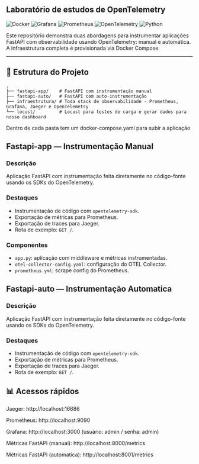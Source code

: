 ## Laboratório de estudos de OpenTelemetry

![Docker](https://img.shields.io/badge/docker-%230db7ed.svg?style=for-the-badge&logo=docker&logoColor=white)
![Grafana](https://img.shields.io/badge/grafana-%23F46800.svg?style=for-the-badge&logo=grafana&logoColor=white)
![Prometheus](https://img.shields.io/badge/Prometheus-E6522C?style=for-the-badge&logo=Prometheus&logoColor=white)
![OpenTelemetry](https://img.shields.io/badge/OpenTelemetry-FFFFFF?&style=for-the-badge&logo=opentelemetry&logoColor=black)
![Python](https://img.shields.io/badge/python-3670A0?style=for-the-badge&logo=python&logoColor=ffdd54)

Este repositório demonstra duas abordagens para instrumentar aplicações FastAPI com observabilidade usando OpenTelemetry: manual e automática. A infraestrutura completa é provisionada via Docker Compose.

---

## 📁 Estrutura do Projeto
````
.
├── fastapi-app/    # FastAPI com instrumentação manual
├── fastapi-auto/   # FastAPI com auto-instrumentação
├── infraestrutura/ # Toda stack de observabilidade - Prometheus, Grafana, Jaeger e OpenTelemetry
└── locust/         # Locust para testes de carga e gerar dados para nosso dashboard
`````

Dentro de cada pasta tem um docker-compose.yaml para subir a aplicação

##  Fastapi-app — Instrumentação Manual

### Descrição
Aplicação FastAPI com instrumentação feita diretamente no código-fonte usando os SDKs do OpenTelemetry.

### Destaques
- Instrumentação de código com `opentelemetry-sdk`.
- Exportação de métricas para Prometheus.
- Exportação de traces para Jaeger.
- Rota de exemplo: `GET /`.

### Componentes
- `app.py`: aplicação com middleware e métricas instrumentadas.
- `otel-collector-config.yaml`: configuração do OTEL Collector.
- `prometheus.yml`: scrape config do Prometheus.


##  Fastapi-auto — Instrumentação Automatica

### Descrição
Aplicação FastAPI com instrumentação feita diretamente no código-fonte usando os SDKs do OpenTelemetry.

### Destaques
- Instrumentação de código com `opentelemetry-sdk`.
- Exportação de métricas para Prometheus.
- Exportação de traces para Jaeger.
- Rota de exemplo: `GET /`.

## 📊 Acessos rápidos
Jaeger: http://localhost:16686

Prometheus: http://localhost:9090

Grafana: http://localhost:3000 (usuário: admin / senha: admin)

Métricas FastAPI (manual): http://localhost:8000/metrics

Métricas FastAPI (automatica): http://localhost:8001/metrics